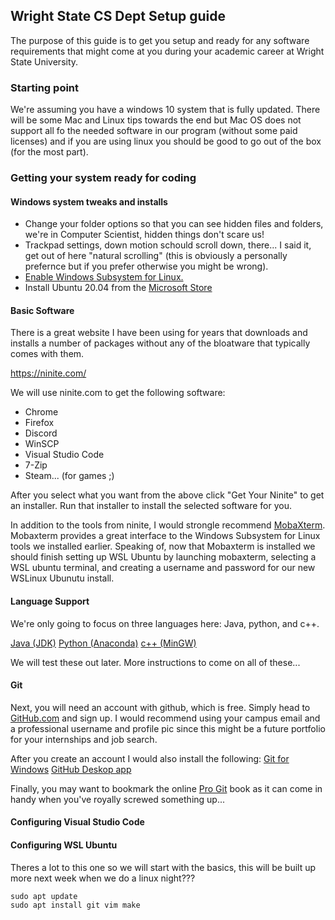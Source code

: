 ## Wright State CS Dept Setup guide

The purpose of this guide is to get you setup and ready for any software 
requirements that might come at you during your academic career at Wright 
State University.

### Starting point
We're assuming you have a windows 10 system that is fully updated.  There 
will be some Mac and Linux tips towards the end but Mac OS does not support
all fo the needed software in our program (without some paid licenses) and if
you are using linux you should be good to go out of the box (for the most part).

### Getting your system ready for coding

#### Windows system tweaks and installs
* Change your folder options so that you can see hidden files and folders, 
  we're in Computer Scientist, hidden things don't scare us!
* Trackpad settings, down motion schould scroll down, there... I said it, get out
  of here "natural scrolling" (this is obviously a personally prefernce but if you 
  prefer otherwise you might be wrong).
* [Enable Windows Subsystem for Linux.](https://docs.microsoft.com/en-us/windows/wsl/install-win10)
* Install Ubuntu 20.04 from the [Microsoft Store](https://aka.ms/wslstore)

#### Basic Software
There is a great website I have been using for years that downloads and installs
a number of packages without any of the bloatware that typically comes with them.

https://ninite.com/

We will use ninite.com to get the following software:
* Chrome
* Firefox
* Discord
* WinSCP
* Visual Studio Code
* 7-Zip
* Steam... (for games ;)

After you select what you want from the above click "Get Your Ninite" to get 
an installer.  Run that installer to install the selected software for you.

In addition to the tools from ninite, I would strongle recommend [MobaXterm](https://mobaxterm.mobatek.net/download.html).
Mobaxterm provides a great interface to the Windows Subsystem for Linux tools
we installed earlier.  Speaking of, now that Mobaxterm is installed we should 
finish setting up WSL Ubuntu by launching mobaxterm, selecting a WSL ubuntu
terminal, and creating a username and password for our new WSLinux Ubunutu 
install.

#### Language Support
We're only going to focus on three languages here: Java, python, and c++.

[Java (JDK)](https://adoptopenjdk.net/?variant=openjdk14&jvmVariant=hotspot)
[Python (Anaconda)](https://repo.anaconda.com/archive/Anaconda3-2020.07-Windows-x86_64.exe)
[c++ (MinGW)](https://osdn.net/projects/mingw/releases/p15522)

We will test these out later.  More instructions to come on all of these...

#### Git
Next, you will need an account with github, which is free.  Simply head to 
[GitHub.com](https://github.com/) and sign up.  I would recommend using your 
campus email and a professional username and profile pic since this might be a
future portfolio for your internships and job search.

After you create an account I would also install the following:
[Git for Windows](https://git-scm.com/download/win)
[GitHub Deskop app](https://desktop.github.com/)

Finally, you may want to bookmark the online [Pro Git](https://git-scm.com/book/en/v2) 
book as it can come in handy when you've royally screwed something up...

#### Configuring Visual Studio Code

#### Configuring WSL Ubuntu
Theres a lot to this one so we will start with the basics, this will be built up more 
next week when we do a linux night???
```
sudo apt update
sudo apt install git vim make
```
